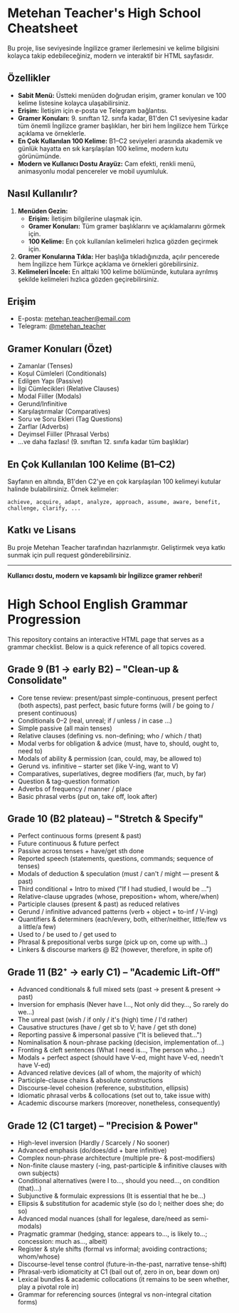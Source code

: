 # Metehan Teacher's High School Cheatsheet

Bu proje, lise seviyesinde İngilizce gramer ilerlemesini ve kelime bilgisini kolayca takip edebileceğiniz, modern ve interaktif bir HTML sayfasıdır.

## Özellikler

- **Sabit Menü:** Üstteki menüden doğrudan erişim, gramer konuları ve 100 kelime listesine kolayca ulaşabilirsiniz.
- **Erişim:** İletişim için e-posta ve Telegram bağlantısı.
- **Gramer Konuları:** 9. sınıftan 12. sınıfa kadar, B1'den C1 seviyesine kadar tüm önemli İngilizce gramer başlıkları, her biri hem İngilizce hem Türkçe açıklama ve örneklerle.
- **En Çok Kullanılan 100 Kelime:** B1–C2 seviyeleri arasında akademik ve günlük hayatta en sık karşılaşılan 100 kelime, modern kutu görünümünde.
- **Modern ve Kullanıcı Dostu Arayüz:** Cam efekti, renkli menü, animasyonlu modal pencereler ve mobil uyumluluk.

## Nasıl Kullanılır?

1. **Menüden Gezin:**
   - **Erişim:** İletişim bilgilerine ulaşmak için.
   - **Gramer Konuları:** Tüm gramer başlıklarını ve açıklamalarını görmek için.
   - **100 Kelime:** En çok kullanılan kelimeleri hızlıca gözden geçirmek için.
2. **Gramer Konularına Tıkla:** Her başlığa tıkladığınızda, açılır pencerede hem İngilizce hem Türkçe açıklama ve örnekleri görebilirsiniz.
3. **Kelimeleri İncele:** En alttaki 100 kelime bölümünde, kutulara ayrılmış şekilde kelimeleri hızlıca gözden geçirebilirsiniz.

## Erişim

- E-posta: [metehan.teacher@email.com](mailto:metehan.teacher@email.com)
- Telegram: [@metehan_teacher](https://t.me/metehan_teacher)

## Gramer Konuları (Özet)

- Zamanlar (Tenses)
- Koşul Cümleleri (Conditionals)
- Edilgen Yapı (Passive)
- İlgi Cümlecikleri (Relative Clauses)
- Modal Fiiller (Modals)
- Gerund/Infinitive
- Karşılaştırmalar (Comparatives)
- Soru ve Soru Ekleri (Tag Questions)
- Zarflar (Adverbs)
- Deyimsel Fiiller (Phrasal Verbs)
- ...ve daha fazlası! (9. sınıftan 12. sınıfa kadar tüm başlıklar)

## En Çok Kullanılan 100 Kelime (B1–C2)

Sayfanın en altında, B1'den C2'ye en çok karşılaşılan 100 kelimeyi kutular halinde bulabilirsiniz. Örnek kelimeler:

```
achieve, acquire, adapt, analyze, approach, assume, aware, benefit, challenge, clarify, ...
```

## Katkı ve Lisans

Bu proje Metehan Teacher tarafından hazırlanmıştır. Geliştirmek veya katkı sunmak için pull request gönderebilirsiniz.

---

**Kullanıcı dostu, modern ve kapsamlı bir İngilizce gramer rehberi!**

# High School English Grammar Progression

This repository contains an interactive HTML page that serves as a grammar checklist. Below is a quick reference of all topics covered.

## Grade 9 (B1 → early B2) – "Clean-up & Consolidate"
- Core tense review: present/past simple-continuous, present perfect (both aspects), past perfect, basic future forms (will / be going to / present continuous)
- Conditionals 0–2 (real, unreal; if / unless / in case …)
- Simple passive (all main tenses)
- Relative clauses (defining vs. non-defining; who / which / that)
- Modal verbs for obligation & advice (must, have to, should, ought to, need to)
- Modals of ability & permission (can, could, may, be allowed to)
- Gerund vs. infinitive – starter set (like V-ing, want to V)
- Comparatives, superlatives, degree modifiers (far, much, by far)
- Question & tag-question formation
- Adverbs of frequency / manner / place
- Basic phrasal verbs (put on, take off, look after)

## Grade 10 (B2 plateau) – "Stretch & Specify"
- Perfect continuous forms (present & past)
- Future continuous & future perfect
- Passive across tenses + have/get sth done
- Reported speech (statements, questions, commands; sequence of tenses)
- Modals of deduction & speculation (must / can't / might — present & past)
- Third conditional + Intro to mixed ("If I had studied, I would be …")
- Relative-clause upgrades (whose, preposition+ whom, where/when)
- Participle clauses (present & past) as reduced relatives
- Gerund / infinitive advanced patterns (verb + object + to-inf / V-ing)
- Quantifiers & determiners (each/every, both, either/neither, little/few vs a little/a few)
- Used to / be used to / get used to
- Phrasal & prepositional verbs surge (pick up on, come up with…)
- Linkers & discourse markers @ B2 (however, therefore, in spite of)

## Grade 11 (B2⁺ → early C1) – "Academic Lift-Off"
- Advanced conditionals & full mixed sets (past → present & present → past)
- Inversion for emphasis (Never have I…, Not only did they…, So rarely do we…)
- The unreal past (wish / if only / it's (high) time / I'd rather)
- Causative structures (have / get sb to V; have / get sth done)
- Reporting passive & impersonal passive ("It is believed that…")
- Nominalisation & noun-phrase packing (decision, implementation of…)
- Fronting & cleft sentences (What I need is…, The person who…)
- Modals + perfect aspect (should have V-ed, might have V-ed, needn't have V-ed)
- Advanced relative devices (all of whom, the majority of which)
- Participle-clause chains & absolute constructions
- Discourse-level cohesion (reference, substitution, ellipsis)
- Idiomatic phrasal verbs & collocations (set out to, take issue with)
- Academic discourse markers (moreover, nonetheless, consequently)

## Grade 12 (C1 target) – "Precision & Power"
- High-level inversion (Hardly / Scarcely / No sooner)
- Advanced emphasis (do/does/did + bare infinitive)
- Complex noun-phrase architecture (multiple pre- & post-modifiers)
- Non-finite clause mastery (-ing, past-participle & infinitive clauses with own subjects)
- Conditional alternatives (were I to…, should you need…, on condition (that)…)
- Subjunctive & formulaic expressions (It is essential that he be…)
- Ellipsis & substitution for academic style (so do I; neither does she; do so)
- Advanced modal nuances (shall for legalese, dare/need as semi-modals)
- Pragmatic grammar (hedging, stance: appears to…, is likely to…; concession: much as…, albeit)
- Register & style shifts (formal vs informal; avoiding contractions; whom/whose)
- Discourse-level tense control (future-in-the-past, narrative tense-shift)
- Phrasal-verb idiomaticity at C1 (bail out of, zero in on, bear down on)
- Lexical bundles & academic collocations (it remains to be seen whether, play a pivotal role in)
- Grammar for referencing sources (integral vs non-integral citation forms)



